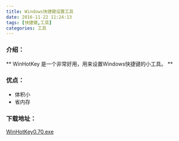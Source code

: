 ```yaml
---
title: Windows快捷键设置工具
date: 2016-11-22 11:24:13
tags: [快捷键,工具]
categories: 工具
---
```


### 介绍：
** WinHotKey 是一个非常好用，用来设置Windows快捷键的小工具。 **
<!--more-->
### 优点：
- 体积小
- 省内存

### 下载地址：
[WinHotKey0.70.exe](https://github.com/peigangwei2016/myfiles/blob/master/WinHotKey0.70.exe?raw=true)


